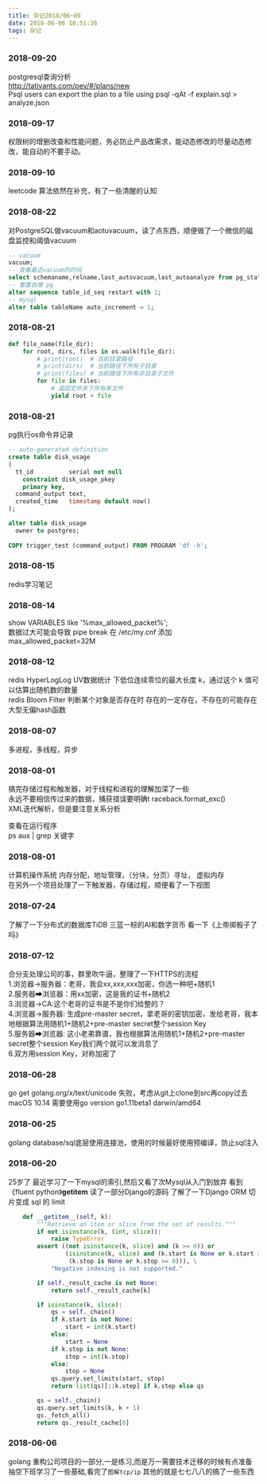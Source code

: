 ```yaml
---
title: 杂记2018/06~09
date: 2018-06-06 16:51:26
tags: 杂记
---
```


### 2018-09-20
postgresql查询分析  
http://tatiyants.com/pev/#/plans/new  
Psql users can export the plan to a file using psql -qAt -f explain.sql > analyze.json

### 2018-09-17
权限树的增删改查和性能问题，务必防止产品改需求，能动态修改的尽量动态修改，能自动的不要手动。

### 2018-09-10
leetcode 算法依然在补充，有了一些清醒的认知

### 2018-08-22
对PostgreSQL做vacuum和aotuvacuum，读了点东西，顺便做了一个微信的磁盘监控和阈值vacuum
```sql
-- vacuum
vacuum;
-- 查看最近vacuum的时间
select schemaname,relname,last_autovacuum,last_autoanalyze from pg_stat_all_tables where relname='table_name';
-- 重置自增 pg
alter sequence table_id_seq restart with 1;
-- mysql
alter table tableName auto_increment = 1;

```

### 2018-08-21
```python
def file_name(file_dir):
    for root, dirs, files in os.walk(file_dir):
        # print(root)  # 当前目录路径
        # print(dirs)  # 当前路径下所有子目录
        # print(files) # 当前路径下所有非目录子文件
        for file in files:
            # 返回文件夹下所有单文件
            yield root + file
```

### 2018-08-21
pg执行os命令并记录
```sql
-- auto-generated definition
create table disk_usage
(
  tt_id          serial not null
    constraint disk_usage_pkey
    primary key,
  command_output text,
  created_time   timestamp default now()
);

alter table disk_usage
  owner to postgres;
  
COPY trigger_test (command_output) FROM PROGRAM 'df -h';
```

### 2018-08-15
redis学习笔记

### 2018-08-14
show VARIABLES like '%max_allowed_packet%';  
数据过大可能会导致 pipe break  在 /etc/my.cnf 添加 max_allowed_packet=32M  

### 2018-08-12
redis HyperLogLog UV数据统计 下低位连续零位的最大长度 k，通过这个 k 值可以估算出随机数的数量  
redis Bloom Filter 判断某个对象是否存在时 存在的一定存在，不存在的可能存在 大型无偏hash函数


### 2018-08-07
多进程，多线程，异步

### 2018-08-01
搞完存储过程和触发器，对于线程和进程的理解加深了一些  
永远不要相信传过来的数据，捕获错误要明确t raceback.format_exc()  
XML迭代解析，但是要注意关系分析  

查看在运行程序  
ps aux | grep 关键字  

### 2018-08-01
计算机操作系统 内存分配，地址管理，（分块，分页）寻址， 虚拟内存  
在另外一个项目处理了一下触发器，存储过程，顺便看了一下视图


### 2018-07-24
了解了一下分布式的数据库TiDB
三蓝一棕的AI和数字货币
看一下《上帝掷骰子了吗》

### 2018-07-12
合分支处理公司的事，群里吹牛逼，整理了一下HTTPS的流程  
1.浏览器→服务器：老哥，我会xx,xxx,xxx加密，你选一种吧+随机1  
2.服务器➡浏览器：用xx加密，这是我的证书+随机2  
3.浏览器→CA:这个老哥的证书是不是你们给整的？  
4.浏览器→服务器: 生成pre-master secret，拿老哥的密钥加密，发给老哥，我本地根据算法用随机1+随机2+pre-master secret整个session Key  
5.服务器➡浏览器: 这小老弟靠谱，我也根据算法用随机1+随机2+pre-master secret整个session Key我们两个就可以发消息了  
6.双方用session Key，对称加密了  


### 2018-06-28
go get golang.org/x/text/unicode 失败，考虑从git上clone到src再copy过去
macOS 10.14 需要使用go version go1.11beta1 darwin/amd64

### 2018-06-25
golang database/sql底层使用连接池，使用的时候最好使用预编译，防止sql注入

### 2018-06-20
25岁了
最近学习了一下mysql的索引,然后又看了次Mysql从入门到放弃
看到《fluent python》__getitem__ 读了一部分Django的源码
了解了一下Django ORM 切片变成 sql 的 limit
```python
    def __getitem__(self, k):
        """Retrieve an item or slice from the set of results."""
        if not isinstance(k, (int, slice)):
            raise TypeError
        assert ((not isinstance(k, slice) and (k >= 0)) or
                (isinstance(k, slice) and (k.start is None or k.start >= 0) and
                 (k.stop is None or k.stop >= 0))), \
            "Negative indexing is not supported."

        if self._result_cache is not None:
            return self._result_cache[k]

        if isinstance(k, slice):
            qs = self._chain()
            if k.start is not None:
                start = int(k.start)
            else:
                start = None
            if k.stop is not None:
                stop = int(k.stop)
            else:
                stop = None
            qs.query.set_limits(start, stop)
            return list(qs)[::k.step] if k.step else qs

        qs = self._chain()
        qs.query.set_limits(k, k + 1)
        qs._fetch_all()
        return qs._result_cache[0]
```


### 2018-06-06
golang 重构公司项目的一部分,一是练习,而是万一需要技术迁移的时候有点准备
抽空下班学习了一些基础,看完了`图解tcp/ip`
其他的就是七七八八的搞了一些东西

